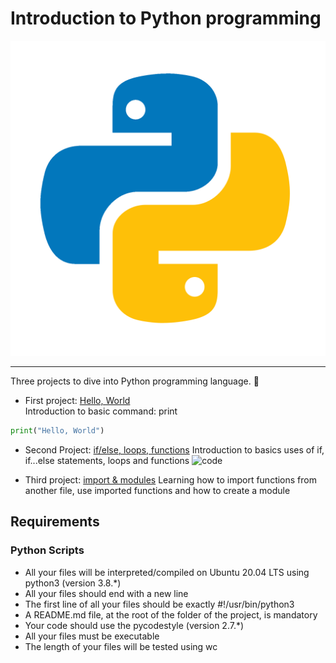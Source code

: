 # Introduction to Python programming

![python-logo](https://github.com/Entwoane/holbertonschool-higher_level_programming/blob/main/python-hello_world/asset/pngwing.com.png)

---


Three projects to dive into Python programming language. :snake:  


- First project: [Hello, World](https://github.com/Entwoane/holbertonschool-higher_level_programming/tree/main/python-hello_world)  
Introduction to basic command: print  

```py
print("Hello, World")
```  

- Second Project: [if/else, loops, functions](https://github.com/Entwoane/holbertonschool-higher_level_programming/tree/main/python-if_else_loops_functions)
  Introduction to basics uses of if, if...else statements, loops and functions
  ![code](https://s3.eu-west-3.amazonaws.com/hbtn.intranet.project.files/holbertonschool-higher-level_programming+/233/code.png)  

- Third project: [import & modules]()
  Learning how to import functions from another file, use imported functions and how to create a module


## Requirements

### Python Scripts  

- All your files will be interpreted/compiled on Ubuntu 20.04 LTS using python3 (version 3.8.*)  
- All your files should end with a new line  
- The first line of all your files should be exactly #!/usr/bin/python3  
- A README.md file, at the root of the folder of the project, is mandatory  
- Your code should use the pycodestyle (version 2.7.*)  
- All your files must be executable  
- The length of your files will be tested using wc  
